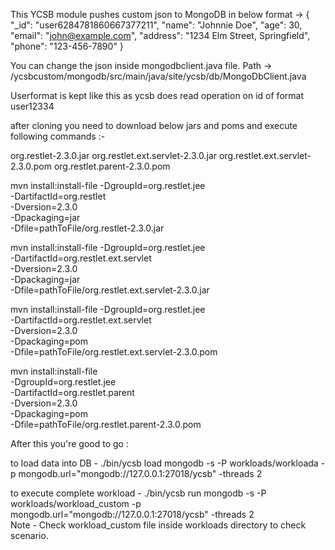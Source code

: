 This YCSB module pushes custom json to MongoDB in below format -> 
    {
  "_id": "user6284781860667377211",
  "name": "Johnnie Doe",
  "age": 30,
  "email": "john@example.com",
  "address": "1234 Elm Street, Springfield",
  "phone": "123-456-7890"
}

You can change the json inside mongodbclient.java file. 
Path -> /ycsbcustom/mongodb/src/main/java/site/ycsb/db/MongoDbClient.java

Userformat is kept like this as ycsb does read operation on id of format user12334

after cloning you need to download below jars and poms and execute following commands :-

org.restlet-2.3.0.jar
org.restlet.ext.servlet-2.3.0.jar
org.restlet.ext.servlet-2.3.0.pom
org.restlet.parent-2.3.0.pom

mvn install:install-file -DgroupId=org.restlet.jee \
    -DartifactId=org.restlet \
    -Dversion=2.3.0 \
    -Dpackaging=jar \
    -Dfile=pathToFile/org.restlet-2.3.0.jar


mvn install:install-file -DgroupId=org.restlet.jee \
    -DartifactId=org.restlet.ext.servlet \
    -Dversion=2.3.0 \
    -Dpackaging=jar \
    -Dfile=pathToFile/org.restlet.ext.servlet-2.3.0.jar


mvn install:install-file -DgroupId=org.restlet.jee \
    -DartifactId=org.restlet.ext.servlet \
    -Dversion=2.3.0 \
    -Dpackaging=pom \
    -Dfile=pathToFile/org.restlet.ext.servlet-2.3.0.pom

mvn install:install-file \
  -DgroupId=org.restlet.jee \
  -DartifactId=org.restlet.parent \
  -Dversion=2.3.0 \
  -Dpackaging=pom \
  -Dfile=pathToFile/org.restlet.parent-2.3.0.pom


After this you're good to go : 

to load data into DB - 
./bin/ycsb load mongodb -s -P workloads/workloada -p mongodb.url="mongodb://127.0.0.1:27018/ycsb" -threads 2

to execute complete workload - 
./bin/ycsb run mongodb -s -P workloads/workload_custom -p mongodb.url="mongodb://127.0.0.1:27018/ycsb" -threads 2  
Note - Check workload_custom file inside workloads directory to check scenario. 

